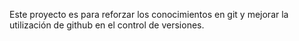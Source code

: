 Este proyecto es para reforzar los conocimientos en git y mejorar la utilización de github en el control de versiones.